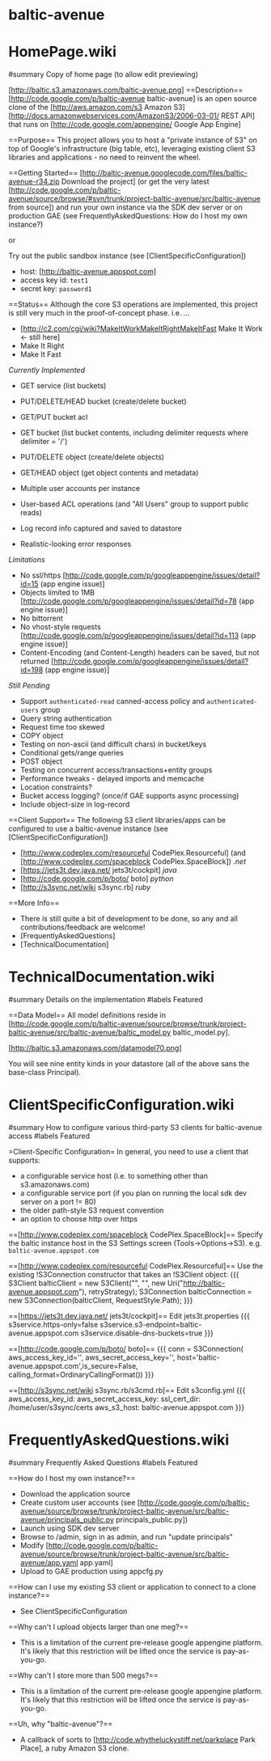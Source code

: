 baltic-avenue
=============


HomePage.wiki
=============

#summary Copy of home page (to allow edit previewing)

[http://baltic.s3.amazonaws.com/baltic-avenue.png]
==Description==
[http://code.google.com/p/baltic-avenue baltic-avenue] is an open source clone of the [http://aws.amazon.com/s3 Amazon S3] [http://docs.amazonwebservices.com/AmazonS3/2006-03-01/ REST API] that runs on [http://code.google.com/appengine/ Google App Engine]

==Purpose==
This project allows you to host a "private instance of S3" on top of Google's infrastructure (big table, etc), leveraging existing client S3 libraries and applications - no need to reinvent the wheel.

==Getting Started==
[http://baltic-avenue.googlecode.com/files/baltic-avenue-r34.zip Download the project] (or get the very latest [http://code.google.com/p/baltic-avenue/source/browse/#svn/trunk/project-baltic-avenue/src/baltic-avenue from source]) and run your own instance via the SDK dev server or on production GAE (see FrequentlyAskedQuestions: How do I host my own instance?)

or

Try out the public sandbox instance (see [ClientSpecificConfiguration])
 * host: [http://baltic-avenue.appspot.com]
 * access key id: `test1`
 * secret key: `password1`


==Status==
Although the core S3 operations are implemented, this project is still very much in the proof-of-concept phase. i.e. ...
 * [http://c2.com/cgi/wiki?MakeItWorkMakeItRightMakeItFast Make It Work  ← still here]
 * Make It Right
 * Make It Fast

*Currently Implemented*
  * GET service (list buckets)

  * PUT/DELETE/HEAD bucket (create/delete bucket)
  * GET/PUT bucket acl 
  * GET bucket (list bucket contents, including delimiter requests where delimiter = '/')

  * PUT/DELETE object (create/delete objects)
  * GET/HEAD object (get object contents and metadata)

  * Multiple user accounts per instance
  * User-based ACL operations (and "All Users" group to support public reads)
  * Log record info captured and saved to datastore
  * Realistic-looking error responses
  
*Limitations*
  * No ssl/https  [http://code.google.com/p/googleappengine/issues/detail?id=15 (app engine issue)]
  * Objects limited to 1MB  [http://code.google.com/p/googleappengine/issues/detail?id=78 (app engine issue)]
  * No bittorrent 
  * No vhost-style requests  [http://code.google.com/p/googleappengine/issues/detail?id=113 (app engine issue)]
  * Content-Encoding (and Content-Length) headers can be saved, but not returned  [http://code.google.com/p/googleappengine/issues/detail?id=198 (app engine issue)]

*Still Pending*
  * Support `authenticated-read` canned-access policy and `authenticated-users` group
  * Query string authentication
  * Request time too skewed
  * COPY object
  * Testing on non-ascii (and difficult chars) in bucket/keys
  * Conditional gets/range queries
  * POST object
  * Testing on concurrent access/transactions+entity groups
  * Performance tweaks - delayed imports and memcache
  * Location constraints?
  * Bucket access logging? (once/if GAE supports async processing)
  * Include object-size in log-record

==Client Support==
The following S3 client libraries/apps can be configured to use a baltic-avenue instance (see [ClientSpecificConfiguration])
  * [http://www.codeplex.com/resourceful CodePlex.Resourceful] (and [http://www.codeplex.com/spaceblock CodePlex.SpaceBlock])  _.net_
  * [https://jets3t.dev.java.net/ jets3t/cockpit]  _java_
  * [http://code.google.com/p/boto/ boto]  _python_
  * [http://s3sync.net/wiki s3sync.rb]  _ruby_

==More Info==
  * There is still quite a bit of development to be done, so any and all contributions/feedback are welcome!
  * [FrequentlyAskedQuestions]
  * [TechnicalDocumentation]


TechnicalDocumentation.wiki
===========================
  
#summary Details on the implementation
#labels Featured

==Data Model==
All model definitions reside in [http://code.google.com/p/baltic-avenue/source/browse/trunk/project-baltic-avenue/src/baltic-avenue/baltic_model.py baltic_model.py].

[http://baltic.s3.amazonaws.com/datamodel70.png]

You will see nine entity kinds in your datastore (all of the above sans the base-class Principal).


ClientSpecificConfiguration.wiki
================================

#summary How to configure various third-party S3 clients for baltic-avenue access
#labels Featured

=Client-Specific Configuration=
In general, you need to use a client that supports:
 * a configurable service host (i.e. to something other than s3.amazonaws.com)
 * a configurable service port (if you plan on running the local sdk dev server on a port != 80)
 * the older path-style S3 request convention
 * an option to choose http over https


==[http://www.codeplex.com/spaceblock CodePlex.SpaceBlock]==
Specify the baltic instance host in the S3 Settings screen (Tools->Options->S3). e.g. `baltic-avenue.appspot.com`

==[http://www.codeplex.com/resourceful CodePlex.Resourceful]==
Use the existing !S3Connection constructor that takes an !S3Client object:
{{{
S3Client balticClient = new S3Client("<access-key-id>", "<secret-access-key>", new Uri("http://baltic-avenue.appspot.com"), retryStrategy);
S3Connection balticConnection = new S3Connection(balticClient, RequestStyle.Path);
}}}

==[https://jets3t.dev.java.net/ jets3t/cockpit]==
Edit jets3t.properties 
{{{
s3service.https-only=false
s3service.s3-endpoint=baltic-avenue.appspot.com
s3service.disable-dns-buckets=true
}}}

==[http://code.google.com/p/boto/ boto]==
{{{
conn = S3Connection(
        aws_access_key_id='<access-key-id>',
        aws_secret_access_key='<secret-access-key>',
        host='baltic-avenue.appspot.com',is_secure=False,
        calling_format=OrdinaryCallingFormat())
}}}

==[http://s3sync.net/wiki s3sync.rb/s3cmd.rb]==
Edit s3config.yml
{{{
aws_access_key_id: <access-key-id>
aws_secret_access_key: <secret-access-key>
ssl_cert_dir: /home/user/s3sync/certs
aws_s3_host: baltic-avenue.appspot.com
}}}


FrequentlyAskedQuestions.wiki
=============================

#summary Frequently Asked Questions
#labels Featured

==How do I host my own instance?==
 * Download the application source
 * Create custom user accounts (see [http://code.google.com/p/baltic-avenue/source/browse/trunk/project-baltic-avenue/src/baltic-avenue/principals_public.py principals_public.py])
 * Launch using SDK dev server
 * Browse to /admin, sign in as admin, and run "update principals"
 * Modify [http://code.google.com/p/baltic-avenue/source/browse/trunk/project-baltic-avenue/src/baltic-avenue/app.yaml app.yaml]
 * Upload to GAE production using appcfg.py 

==How can I use my existing S3 client or application to connect to a clone instance?==
 * See ClientSpecificConfiguration

==Why can't I upload objects larger than one meg?==
 * This is a limitation of the current pre-release google appengine platform.  It's likely that this restriction will be lifted once the service is pay-as-you-go.

==Why can't I store more than 500 megs?==
 * This is a limitation of the current pre-release google appengine platform.  It's likely that this restriction will be lifted once the service is pay-as-you-go.

==Uh, why "baltic-avenue"?==
 * A callback of sorts to [http://code.whytheluckystiff.net/parkplace Park Place], a ruby Amazon S3 clone.
